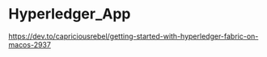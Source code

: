 # Hyperledger_App

https://dev.to/capriciousrebel/getting-started-with-hyperledger-fabric-on-macos-2937
